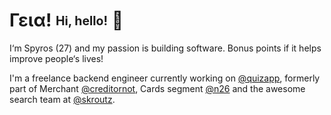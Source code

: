 # Γεια! <sub><sup>Hi, hello!</sup></sub> 👋

I‘m Spyros (27) and my passion is building software. Bonus points if it helps improve people‘s lives!

I'm a freelance backend engineer currently working on [@quizapp], formerly part of Merchant [@creditornot], Cards segment [@n26] and the awesome search team at [@skroutz].

[@quizapp]: https://thequiz.app
[@creditornot]: https://wolt.com
[@n26]: https://n26.com
[@skroutz]: https://skroutz.gr
